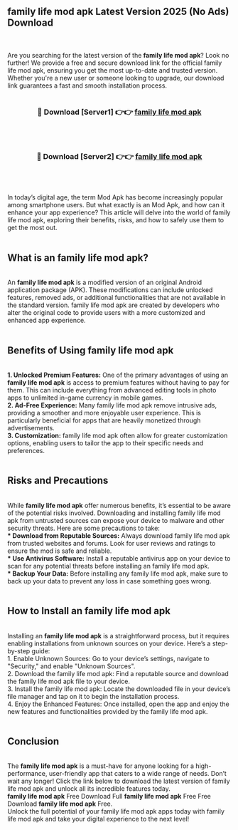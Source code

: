 ## family life mod apk Latest Version 2025 (No Ads) Download
<br><br>
Are you searching for the latest version of the <strong>family life mod apk</strong>? Look no further! We provide a free and secure download link for the official family life mod apk, ensuring you get the most up-to-date and trusted version. Whether you're a new user or someone looking to upgrade, our download link guarantees a fast and smooth installation process.
<br>
<br>
<div align="center">
<h3>🔴 Download [Server1] 👉👉 <a href="https://modyolo.store/family_life_mod_apk">family life mod apk</a></h3><br>
<br>
<h3>🔴 Download [Server2] 👉👉 <a href="https://modyolo.store/family_life_mod_apk">family life mod apk</a></h3><br>
</div>
<br>
<br>
In today’s digital age, the term Mod Apk has become increasingly popular among smartphone users. But what exactly is an Mod Apk, and how can it enhance your app experience? This article will delve into the world of family life mod apk, exploring their benefits, risks, and how to safely use them to get the most out.
<br>
<br>
<h2>What is an family life mod apk?</h2>
<br>
An <strong>family life mod apk</strong> is a modified version of an original Android application package (APK). These modifications can include unlocked features, removed ads, or additional functionalities that are not available in the standard version. family life mod apk are created by developers who alter the original code to provide users with a more customized and enhanced app experience.
<br>
<br>
<h2>Benefits of Using family life mod apk</h2>
<br>
<strong> 1. Unlocked Premium Features:</strong> One of the primary advantages of using an <strong>family life mod apk</strong> is access to premium features without having to pay for them. This can include everything from advanced editing tools in photo apps to unlimited in-game currency in mobile games.
<br>
<strong> 2. Ad-Free Experience:</strong> Many family life mod apk remove intrusive ads, providing a smoother and more enjoyable user experience. This is particularly beneficial for apps that are heavily monetized through advertisements.
<br>
<strong> 3. Customization:</strong> family life mod apk often allow for greater customization options, enabling users to tailor the app to their specific needs and preferences.
<br>
<br>
<h2>Risks and Precautions</h2>
<br>
While <strong>family life mod apk</strong> offer numerous benefits, it’s essential to be aware of the potential risks involved. Downloading and installing family life mod apk from untrusted sources can expose your device to malware and other security threats. Here are some precautions to take:
<br>
<strong> * Download from Reputable Sources:</strong> Always download family life mod apk from trusted websites and forums. Look for user reviews and ratings to ensure the mod is safe and reliable.
<br>
<strong> * Use Antivirus Software:</strong> Install a reputable antivirus app on your device to scan for any potential threats before installing an family life mod apk.
<br>
<strong> * Backup Your Data:</strong> Before installing any family life mod apk, make sure to back up your data to prevent any loss in case something goes wrong.
<br>
<br>
<h2>How to Install an family life mod apk</h2>
<br>
Installing an <strong>family life mod apk</strong> is a straightforward process, but it requires enabling installations from unknown sources on your device. Here’s a step-by-step guide:
<br>
 1. Enable Unknown Sources: Go to your device’s settings, navigate to "Security," and enable "Unknown Sources".
<br>
 2. Download the family life mod apk: Find a reputable source and download the family life mod apk file to your device.
<br>
 3. Install the family life mod apk: Locate the downloaded file in your device’s file manager and tap on it to begin the installation process.
<br>
 4. Enjoy the Enhanced Features: Once installed, open the app and enjoy the new features and functionalities provided by the family life mod apk.
<br>
<br>
<h2><strong>Conclusion</strong></h2>
<br>
The <strong>family life mod apk</strong> is a must-have for anyone looking for a high-performance, user-friendly app that caters to a wide range of needs. Don’t wait any longer! Click the link below to download the latest version of family life mod apk and unlock all its incredible features today.
<br>
<strong>family life mod apk</strong> Free Download Full <strong>family life mod apk</strong> Free Free Download <strong>family life mod apk</strong> Free.
<br>
Unlock the full potential of your family life mod apk apps today with family life mod apk and take your digital experience to the next level!

